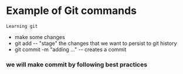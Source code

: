 # Example of Git commands

`Learning git`

* make some changes
* git add -- "stage" the changes that we want to persist to git history
* git commit -m "adding ..." -- creates a commit

### we will make commit by following best practices
